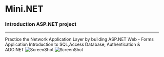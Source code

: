 # Mini.NET
### Introduction ASP.NET project
____
Practice the Network Application Layer by building ASP.NET Web - Forms Application
Introduction to SQL,Access Database, Authentication & ADO.NET
![ScreenShot](https://user-images.githubusercontent.com/24827920/28061754-45ed4d88-6634-11e7-9c4b-2640083f311e.PNG)
![ScreenShot](https://user-images.githubusercontent.com/24827920/28061756-496452ea-6634-11e7-9a43-3b2ae2fdee50.PNG)

